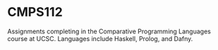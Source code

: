 # CMPS112
Assignments completing in the Comparative Programming Languages course at UCSC. Languages include Haskell, Prolog, and Dafny.
